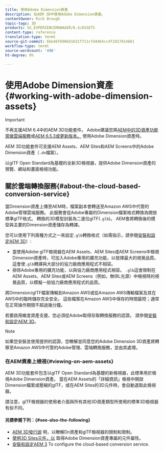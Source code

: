 ```yaml
---
title: 使用Adobe Dimension資產
description: 在AEM 3D中使用Adobe Dimension資產。
contentOwner: Rick Brough
topic-tags: 3D
products: SG_EXPERIENCEMANAGER/6.4/ASSETS
content-type: reference
translation-type: tm+mt
source-git-commit: 6be46f6986d1631f711cfd4464cc4f2d17014681
workflow-type: tm+mt
source-wordcount: '496'
ht-degree: 0%

---
```



# 使用Adobe Dimension資產{#working-with-adobe-dimension-assets}

>[!IMPORTANT]
>
>不再支援AEM 6.4中的AEM 3D功能套件。 Adobe建議您將[AEM中的3D資產功能當做雲端服務](https://experienceleague.adobe.com/docs/experience-manager-cloud-service/assets/dynamicmedia/assets-3d.html#dynamicmedia)或[AEM 6.5.3或更新版本。](https://experienceleague.adobe.com/docs/experience-manager-65/assets/dynamic/assets-3d.html#dynamic) 使用Adobe Dimension資產時。

AEM 3D功能套件可支援AEM Assets、AEM Sites和AEM Screens中的Adobe Dimension資產（`.dn`檔案）。

以glTF Open Standard為基礎的全新3D檢視器，提供Adobe Dimension資產的預覽、網站和畫面檢視功能。

## 關於雲端轉換服務{#about-the-cloud-based-conversion-service}

當Dimension資產上傳至AEM時，檔案副本會轉送至Amazon AWS中代管的Adobe管理雲端服務。 此服務會從Adobe專屬的Dimension檔案格式轉換為開放標準glTF格式。 轉換的3D模型封裝為二進位glTF(`.glb`)。 AEM會將轉換後的模型與主要的Dimension資產儲存為轉譯。

您可以使用下列兩種方式之一來設定`.glb`轉換格式（如需指示，請參閱[安裝和設定AEM 3D](install-config-3d.md)）:

* 當使用Adobe glTF檢視器在AEM Assets、AEM Sites或AEM Screens中檢視Dimension資產時，可加入Adobe專用的擴充功能，以發揮最大的視覺品質。 這會使`.glb`轉譯與大部分的協力廠商應用程式不相容。
* 排除Adobe專用的擴充功能，以與協力廠商應用程式相容。 `.glb`這會限制在AEM Assets、AEM Sites或AEM Screens（例如，無IBL光源）中檢視時的視覺品質，以模擬一般協力廠商應用程式的品質。

將Dimension/glTF檔案傳輸到Amazon AWS或從Amazon AWS傳輸檔案及其在AWS中的臨時儲存完全安全。 這些檔案在Amazon AWS中保存的時間最短；通常在正常操作期間不超過幾分鐘。

若要啟用維度資產支援，您必須從Adobe取得存取轉換服務的認證。 請參閱[安裝和設定AEM 3D](install-config-3d.md)。

>[!NOTE]
>
>如果您安裝並使用提供的認證，您瞭解並同意您的Adobe Dimension 3D資產將轉移至Amazon AWS中代管的Adobe管理、雲端轉換服務，並由其處理。

### 在AEM資產上檢視{#viewing-on-aem-assets}

AEM 3D功能套件包含以glTF Open Standard為基礎的新檢視器，此標準用於檢視Adobe Dimension資產。 當在AEM Assets的「詳細資訊」檢視中開啟Dimension檔案或壓縮的glTF，或在AEM Sites的3D元件時，會自動選取此檢視器。

請注意，glTF檢視器的使用者介面與所有其他3D資產類型所使用的標準3D檢視器有些不同。

#### 另請參閱下列：{#see-also-the-following}

* [AEM 3D發行說](/help/release-notes/aem3d-release-notes.md) 明，以瞭解Dn資產和glTF檢視器的限制和限制。
* [使用3D Sites元件，以](using-the-3d-sites-component.md) 取得Adobe Dimension資產專屬的元件屬性。
* [安裝和設定AEM 3](install-config-3d.md) To configure the cloud-based conversion service.

